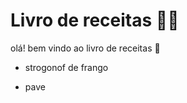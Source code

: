 # Livro de receitas :man_cook:

olá! bem vindo ao livro de receitas :wave:

- strogonof de frango

- pave

  
